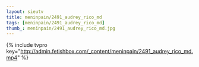 ```yaml
--- 
layout: sieutv
title: meninpain/2491_audrey_rico_md
tags: [meninpain/2491_audrey_rico_md]
thumb_: meninpain/2491_audrey_rico_md.jpg
---
```

{% include tvpro key="http://admin.fetishbox.com/_content/meninpain/2491_audrey_rico_md.mp4" %} 
